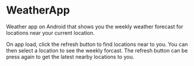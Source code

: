 # WeatherApp

Weather app on Android that shows you the weekly weather forecast for locations near your current location.

On app load, click the refresh button to find locations near to you. You can then select a location to see the weekly forcast. The refresh button can be press again to get the latest nearby locations to you.
